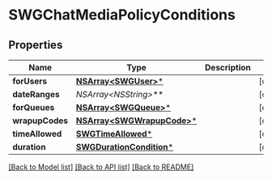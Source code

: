 # SWGChatMediaPolicyConditions

## Properties
Name | Type | Description | Notes
------------ | ------------- | ------------- | -------------
**forUsers** | [**NSArray&lt;SWGUser&gt;***](SWGUser.md) |  | [optional] 
**dateRanges** | **NSArray&lt;NSString*&gt;*** |  | [optional] 
**forQueues** | [**NSArray&lt;SWGQueue&gt;***](SWGQueue.md) |  | [optional] 
**wrapupCodes** | [**NSArray&lt;SWGWrapupCode&gt;***](SWGWrapupCode.md) |  | [optional] 
**timeAllowed** | [**SWGTimeAllowed***](SWGTimeAllowed.md) |  | [optional] 
**duration** | [**SWGDurationCondition***](SWGDurationCondition.md) |  | [optional] 

[[Back to Model list]](../README.md#documentation-for-models) [[Back to API list]](../README.md#documentation-for-api-endpoints) [[Back to README]](../README.md)


